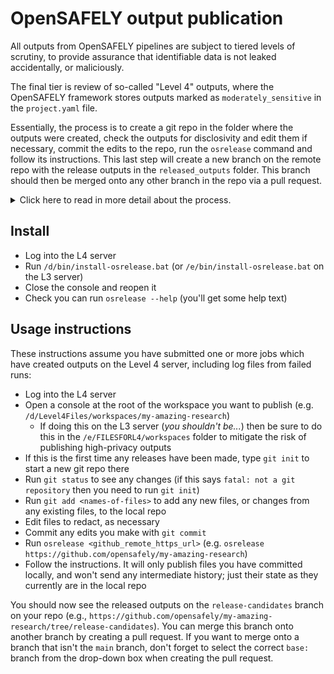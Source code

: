 # OpenSAFELY output publication

All outputs from OpenSAFELY pipelines are subject to tiered levels of scrutiny,
to provide assurance that identifiable data is not leaked accidentally, or
maliciously.

The final tier is review of so-called "Level 4" outputs, where the OpenSAFELY
framework stores outputs marked as `moderately_sensitive` in the `project.yaml` file.

Essentially, the process is to create a git repo in the folder where the outputs were created, check the outputs for disclosivity and edit them if necessary, commit the edits to the repo, run the `osrelease` command and follow its instructions. This last step will create a new branch on the remote repo with the release outputs in the `released_outputs` folder. This branch should then be merged onto any other branch in the repo via a pull request.


<details>
  <summary>Click here to read in more detail about the process.</summary>

* The outputs for a single workspace are stored in a per-workspace folder
* This folder should be maintained as a local git repo (which we'll call the *redaction repo*). 
The redaction repos will never leave the server: it only exists for reviewers to track redaction activity over time. The git history may, therefore, contain identifying information.
* Whenever new outputs are generated in the workspace folder, a reviewer will use their usual git tools (typically Github Desktop) to examine the outputs. Outputs intended for public release should be redacted (as necessary) and then committed to the redaction repo.
* The `report.py` script should then be run in a command terminal, from the root folder of the workspace folder. It:
  * prompts the review for the URL of a github repo to where the redacted outputs should be published (the *study repo*)
  * checks out the *study repo* and creates a branch `release-candidates` (if it doesn't already exist)
  * copies every file that has been committed to the *redaction repo* into a subfolder `released_outputs`
  * creates or updates an index file at `released_outputs/README.md` with links to all the release files
  * adds all new changes as a single commit, using the most recent commit message in the *redaction repo* as the text. It also appends a trailer indicating from where the commit was originated
  * force-pushes `release-candidates` to the study repo
  * outputs a URL to the "create Pull Request" page in github for the `release-candidates` branch of the study repo

The benefit of maintaining a separate *redaction repo* is that when new outputs
are generated and written to that repo, the usual git tools can be used to diff
outputs, making it easier to reapply redactions or decide where new redactions
should be applied.

</details>

## Install
* Log into the L4 server
* Run `/d/bin/install-osrelease.bat` (or `/e/bin/install-osrelease.bat` on the L3 server)
* Close the console and reopen it
* Check you can run `osrelease --help` (you'll get some help text)

## Usage instructions
These instructions assume you have submitted one or more jobs which have created outputs on the Level 4 server, including log files from failed runs:

* Log into the L4 server
* Open a console at the root of the workspace you want to publish (e.g. `/d/Level4Files/workspaces/my-amazing-research`)
  * If doing this on the L3 server (_you shouldn't be..._) then be sure to do this in the `/e/FILESFORL4/workspaces` folder to mitigate the risk of publishing high-privacy outputs
* If this is the first time any releases have been made, type `git init` to start a new git repo there
* Run `git status` to see any changes (if this says `fatal: not a git repository` then you need to run `git init`)
* Run `git add <names-of-files>` to add any new files, or changes from any existing files, to the local repo
* Edit files to redact, as necessary
* Commit any edits you make with `git commit`
* Run `osrelease <github_remote_https_url>` (e.g. `osrelease https://github.com/opensafely/my-amazing-research`)
* Follow the instructions. It will only publish files you have committed locally, and won't send any intermediate history; just their state as they currently are in the local repo

You should now see the released outputs on the `release-candidates` branch on your repo (e.g., `https://github.com/opensafely/my-amazing-research/tree/release-candidates`). 
You can merge this branch onto another branch by creating a pull request. If you want to merge onto a branch that isn't the `main` branch, don't forget to select the correct `base:` branch from the drop-down box when creating the pull request.

